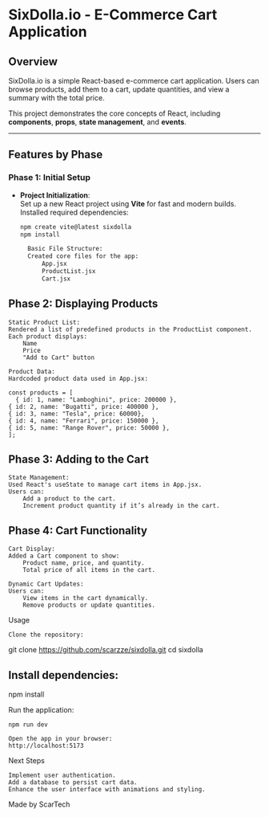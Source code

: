 
# SixDolla.io - E-Commerce Cart Application 

## Overview  
SixDolla.io is a simple React-based e-commerce cart application. Users can browse products, add them to a cart, update quantities, and view a summary with the total price.  

This project demonstrates the core concepts of React, including **components**, **props**, **state management**, and **events**.

---

## Features by Phase  

### Phase 1: Initial Setup  
- **Project Initialization**:  
  Set up a new React project using **Vite** for fast and modern builds.  
  Installed required dependencies:  
  ```bash
  npm create vite@latest sixdolla
  npm install

    Basic File Structure:
    Created core files for the app:
        App.jsx
        ProductList.jsx
        Cart.jsx

 ## Phase 2: Displaying Products

    Static Product List:
    Rendered a list of predefined products in the ProductList component.
    Each product displays:
        Name
        Price
        "Add to Cart" button

    Product Data:
    Hardcoded product data used in App.jsx:

    const products = [
      { id: 1, name: "Lamboghini", price: 200000 },
    { id: 2, name: "Bugatti", price: 400000 },
    { id: 3, name: "Tesla", price: 60000},
    { id: 4, name: "Ferrari", price: 150000 },
    { id: 5, name: "Range Rover", price: 50000 },
    ];

 ## Phase 3: Adding to the Cart

    State Management:
    Used React's useState to manage cart items in App.jsx.
    Users can:
        Add a product to the cart.
        Increment product quantity if it’s already in the cart.

 ## Phase 4: Cart Functionality

    Cart Display:
    Added a Cart component to show:
        Product name, price, and quantity.
        Total price of all items in the cart.

    Dynamic Cart Updates:
    Users can:
        View items in the cart dynamically.
        Remove products or update quantities.

Usage

    Clone the repository:

git clone https://github.com/scarzze/sixdolla.git
cd sixdolla

 ## Install dependencies:

npm install

Run the application:

    npm run dev

    Open the app in your browser:
    http://localhost:5173

Next Steps

    Implement user authentication.
    Add a database to persist cart data.
    Enhance the user interface with animations and styling.

Made by ScarTech